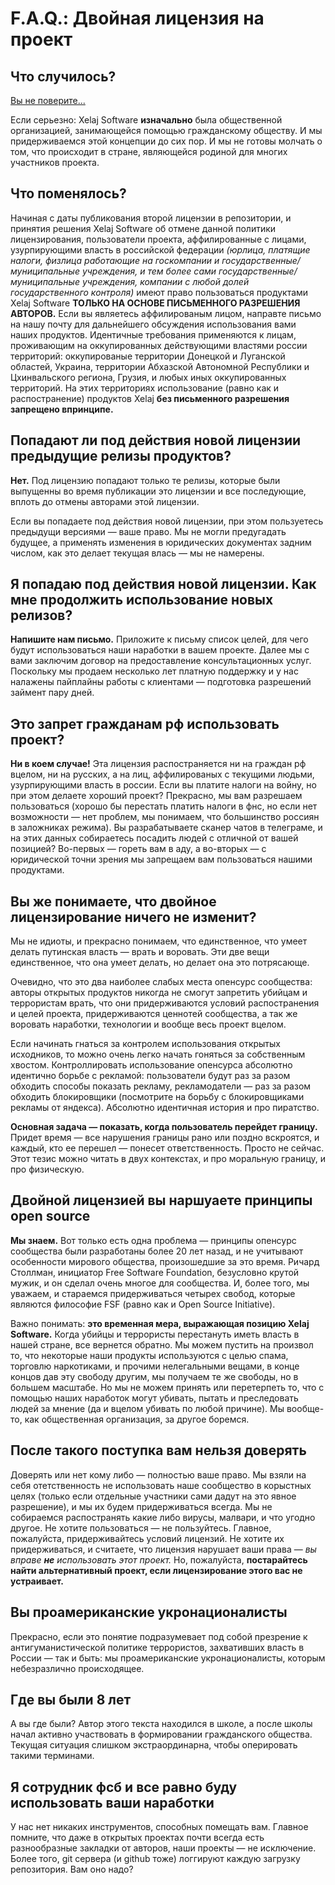 # F.A.Q.: Двойная лицензия на проект

## Что случилось?

[Вы не поверите...](https://ru.wikipedia.org/wiki/%D0%92%D1%82%D0%BE%D1%80%D0%B6%D0%B5%D0%BD%D0%B8%D0%B5_%D0%A0%D0%BE%D1%81%D1%81%D0%B8%D0%B8_%D0%BD%D0%B0_%D0%A3%D0%BA%D1%80%D0%B0%D0%B8%D0%BD%D1%83_(2022))

Если серьезно: Xelaj Software **изначально** была общественной организацией, занимающейся помощью гражданскому обществу. И мы придерживаемся этой концепции до сих пор. И мы не готовы молчать о том, что происходит в стране, являющейся родиной для многих участников проекта.

## Что поменялось?

Начиная с даты публикования второй лицензии в репозитории, и принятия решения Xelaj Software об отмене данной политики лицензирования, пользователи проекта, аффилированные с лицами, узурпирующими власть в российской федерации _(юрлица, платящие налоги, физлица работающие на госкомпании и государственные/муниципальные учреждения, и тем более сами государственные/муниципальные учреждения, компании с любой долей государственного контроля)_ имеют право пользоваться продуктами Xelaj Software **ТОЛЬКО НА ОСНОВЕ ПИСЬМЕННОГО РАЗРЕШЕНИЯ АВТОРОВ.** Если вы являетесь аффилированым лицом, направте письмо на нашу почту для дальнейшего обсуждения использования вами наших продуктов. Идентичные требования применяются к лицам, проживающим на оккупированных действующими властями россии территорий: оккупированые территории Донецкой и Луганской областей, Украина, территории Абхазской Автономной Республики и Цхинвальского региона, Грузия, и любых иных оккупированных территорий. На этих территориях использование (равно как и распостранение) продуктов Xelaj **без письменного разрешения запрещено впринципе.**

## Попадают ли под действия новой лицензии предыдущие релизы продуктов?

**Нет.** Под лицензию попадают только те релизы, которые были выпущенны во время публикации это лицензии и все последующие, вплоть до отмены авторами этой лицензии.

Если вы попадаете под действия новой лицензии, при этом пользуетесь предыдущи версиями — ваше право. Мы не могли предугадать будущее, а применять изменения в юридических документах задним числом, как это делает текущая влась — мы не намерены.

## Я попадаю под действия новой лицензии. Как мне продолжить использование новых релизов?

**Напишите нам письмо.** Приложите к письму список целей, для чего будут использоваться наши наработки в вашем проекте. Далее мы с вами заключим договор на предоставление консультационных услуг. Поскольку мы продаем несколько лет платную поддержку и у нас налажены пайплайны работы с клиентами — подготовка разрешений займент пару дней.

## Это запрет гражданам рф использовать проект?

**Ни в коем случае!** Эта лицензия распостраняется ни на граждан рф вцелом, ни на русских, а на лиц, аффилированых с текущими людьми, узурпирующими власть в россии. Если вы платите налоги на войну, но при этом делаете хороший проект? Прекрасно, мы вам разрешаем пользоваться (хорошо бы перестать платить налоги в фнс, но если нет возможности — нет проблем, мы понимаем, что большинство россиян в заложниках режима). Вы разрабатываете сканер чатов в телеграме, и на этих данных собираетесь посадить людей с отличной от вашей позицией? Во-первых — гореть вам в аду, а во-вторых — с юридической точни зрения мы запрещаем вам пользоваться нашими продуктами.

## Вы же понимаете, что двойное лицензирование ничего не изменит?

Мы не идиоты, и прекрасно понимаем, что единственное, что умеет делать путинская власть — врать и воровать. Эти две вещи единственное, что она умеет делать, но делает она это потрясающе.

Очевидно, что это два наиболее слабых места опенсурс сообщества: авторы открытых продуктов никогда не смогут запретить убийцам и террористам врать, что они придерживаются условий распостранения и целей проекта, придерживаются ценнотей сообщества, а так же воровать наработки, технологии и вообще весь проект вцелом.

Если начинать гнаться за контролем использования открытых исходников, то можно очень легко начать гоняться за собственным хвостом. Контроллировать использование опенсурса абсолютно идентично борьбе с рекламой: пользователи будут раз за разом обходить способы показать рекламу, рекламодатели — раз за разом обходить блокировщики (посмотрите на борьбу с блокировщиками рекламы от яндекса). Абсолютно идентичная история и про пиратство.

**Основная задача — показать, когда пользователь перейдет границу.** Придет время — все нарушения границы рано или поздно вскроятся, и каждый, кто ее перешел — понесет ответственность. Просто не сейчас. Этот тезис можно читать в двух контекстах, и про моральную границу, и про физическую.

## Двойной лицензией вы наршуаете принципы open source

**Мы знаем.** Вот только есть одна проблема — принципы опенсурс сообщества были разработаны более 20 лет назад, и не учитывают особенности мирового общества, произошедшие за это время. Ричард Столлман, инициатор Free Software Foundation, безусловно крутой мужик, и он сделал очень многое для сообщества. И, более того, мы уважаем, и стараемся придерживаться четырех свобод, которые являются философие FSF (равно как и Open Source Initiative).

Важно понимать: **это временная мера, выражающая позицию Xelaj Software.** Когда убийцы и террористы перестануть иметь власть в нашей стране, все вернется обратно. Мы можем пустить на произвол то, что некоторые наши продукты используются с целью спама, торговлю наркотиками, и прочими нелегальными вещами, в конце концов дав эту свободу другим, мы получаем те же свободы, но в большем масштабе. Но мы не можем принять или перетерпеть то, что с помощью наших наработок могут убивать, пытать и преследовать людей за мнение (да и вцелом убивать по любой причине). Мы вообще-то, как общественная организация, за другое боремся.

## После такого поступка вам нельзя доверять

Доверять или нет кому либо — полностью ваше право. Мы взяли на себя отетственность не использовать наше сообщество в корыстных целях (только если отдельные участники сами дадут на это явное разрешение), и мы их будем придерживаться всегда. Мы не собираемся распостранять какие либо вирусы, малвари, и что угодно другое. Не хотите пользоваться — не пользуйтесь. Главное, пожалуйста, придерживайтесь условий лицензий. Не хотите их придерживаться, и считаете, что лицензия нарушает ваши права — _вы вправе **не** использовать этот проект._ Но, пожалуйста, **постарайтесь найти альтернативный проект, если лицензирование этого вас не устраивает.**

## Вы проамериканские укронационалисты

Прекрасно, если это понятие подразумевает под собой презрение к антигуманистической политике террористов, захвативших власть в России — так и быть: мы проамериканские укронационалисты, которым небезразлично происходящее.

## Где вы были 8 лет

А вы где были? Автор этого текста находился в школе, а после школы начал активно участвовать в формировании гражданского общества. Текущая ситуация слишком экстраординарна, чтобы оперировать такими терминами.

## Я сотрудник фсб и все равно буду использовать ваши наработки

У нас нет никаких инструментов, способных помещать вам. Главное помните, что даже в открытых проектах почти всегда есть разнообразные закладки от авторов, наши проекты — не исключение. Более того, git сервера (и github тоже) логгируют каждую загрузку репозитория. Вам оно надо?
